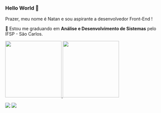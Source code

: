 ### Hello World 👋
  <div align="left">
  <p>
    Prazer, meu nome é Natan e sou aspirante a desenvolvedor Front-End ! <br>
  </p>
  <p>
    🔭 Estou me graduando em <strong>Análise e Desenvolvimento de Sistemas</strong> pelo IFSP - São Carlos.
  </p>
  <div>
  
  <div>
  <a href="https://github.com/natansouza2010">
    <img height="180rem" src="https://github-readme-stats.vercel.app/api?username=natansouza2010&show_icons=true&theme=dracula"/>
    <img height="180rem" src="https://github-readme-stats.vercel.app/api/top-langs/?username=natansouza2010&layout=compact&theme=dracula"/>
  </div>
    
  <p align="left">
  <a href="https://www.instagram.com/natanbsouza/" alt="Instagram">
  <img src="https://img.shields.io/badge/-Instagram-DF0174?style=for-the-badge&logo=instagram&logoColor=white&link=https://www.instagram.com/iuricoding/"/></a>
  
  <a href="https://www.linkedin.com/in/natan-souza-2010/" alt="Linkedin">
  <img src="https://img.shields.io/badge/-Linkedin-0e76a8?style=for-the-badge&logo=Linkedin&logoColor=white&link=https://www.linkedin.com/in/iuricode" /></a>

  </p>  
    
  

 






<!--
**natansouza2010/natansouza2010** is a ✨ _special_ ✨ repository because its `README.md` (this file) appears on your GitHub profile.


  Olá meu nome é Natan, sou aspirante a desenvolvedor Front-End !

- 🔭 I’m currently working on ...
- 🌱 I’m currently learning ...
- 👯 I’m looking to collaborate on ...
- 🤔 I’m looking for help with ...
- 💬 Ask me about ...
- 📫 How to reach me: ...
- 😄 Pronouns: ...
- ⚡ Fun fact: ...
-->
